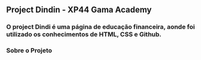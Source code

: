 ## Project Dindin - XP44 Gama Academy
### O project Dindi é uma página de educação financeira, aonde foi utilizado os conhecimentos de HTML, CSS e Github.
### Sobre o Projeto
